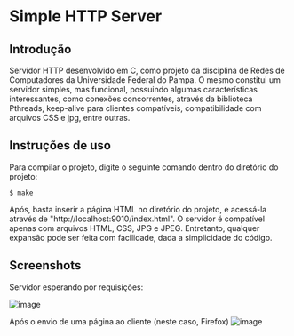 # Simple HTTP Server

## Introdução

Servidor HTTP desenvolvido em C, como projeto da disciplina de Redes de Computadores da Universidade Federal do Pampa. O mesmo constitui um servidor simples, mas funcional, possuindo algumas 
características interessantes, como conexões concorrentes, através da biblioteca Pthreads, keep-alive para clientes compatíveis, compatibilidade com arquivos CSS e jpg, entre outras.

## Instruções de uso

Para compilar o projeto, digite o seguinte comando dentro do diretório do projeto:
```console
$ make
```
Após, basta inserir a página HTML no diretório do projeto, e acessá-la através de "http://localhost:9010/index.html". O servidor é compatível apenas com arquivos HTML, CSS, JPG e JPEG.
Entretanto, qualquer expansão pode ser feita com facilidade, dada a simplicidade do código.

## Screenshots

Servidor esperando por requisições:

![image](https://user-images.githubusercontent.com/50810498/185488978-cfd01588-01f8-4336-abd9-e22c09ada6d3.png)

Após o envio de uma página ao cliente (neste caso, Firefox)
![image](https://user-images.githubusercontent.com/50810498/185488686-3e99870e-9aca-45e6-9419-7416d6bd3fcd.png)
